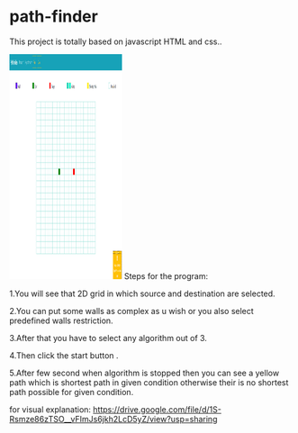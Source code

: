 # path-finder
This project is totally based on javascript HTML and css..

<img src="Screenshot (168).png" height=400 width=200>
Steps for the program:

1.You will see that 2D grid in which source and destination are selected.

2.You can put some walls as complex as u wish or you also select predefined walls restriction.

3.After that you have to select any algorithm out of 3.

4.Then click the start button .

5.After few second when algorithm is stopped then you can see a yellow path which is shortest path in given condition otherwise their is no shortest path possible for given condition.


for visual explanation:
https://drive.google.com/file/d/1S-Rsmze86zTSO__vFImJs6jkh2LcD5yZ/view?usp=sharing
